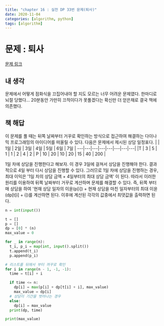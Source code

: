 ```yaml
---
title: "chapter 16 : 실전 DP 33번 문제(퇴사)"
date: 2020-11-04
categories: [algorithm, python]
tags: [algorithm]
---
```

# 문제 : 퇴사
[문제 링크](https://www.acmicpc.net/problem/14501)

## 내 생각
문제에서 어떻게 점화식을 끄집어내야 할 지도 모르는 너무 어려운 문제였다. 한마디로 뇌절 당했다... 20분동안 가만히 끄적이다가 못풀겠다는 확신만 더 얻은채로 결국 책에 의존했다.

## 책 해답
이 문제를 풀 때는 뒤쪽 날짜부터 거꾸로 확인하는 방식으로 접근하여 해결하는 다이나믹 프로그래밍의 아이디어를 떠올릴 수 있다. 다음은 문제에서 제시된 상담 일정표다.
|   | 1일 | 2일 | 3일 | 4일 | 5일 | 6일 | 7일 |
---|---|---|---|---|---|---|---|
|T | 3 | 5 | 1 | 1 | 2 | 4 | 2 |
P | 10 | 20 | 10 | 20 | 15 | 40 | 200 |

1일 차에 상담을 진행한다고 해보자. 이 경우 3일에 걸쳐서 상담을 진행해야 한다. 결과적으로 4일 부터 다시 상담을 진행할 수 있다. 그러므로 1일 차에 상담을 진행하는 경우, 최대 이익은 '1일 차의 상담 금액 + 4일부터의 최대 상담 금액' 이 된다. 따라서 이러한 원리를 이용하여 뒤쪽 날짜부터 거꾸로 계산하며 문제를 해결할 수 있다. 즉, 뒤쪽 부터 매 상담을 하여 '현재 상담 일자의 이윤(p[i]) + 현재 상담을 마친 일자부터의 최대 이윤(dp[t[i] + i])를 계산하면 된다. 이후에 계산된 각각의 값중에서 최댓값을 출력하면 된다.
```python
n = int(input())

t = []
p = []
dp = [0] * (n)
max_value = 0

for _ in range(n):
  t_i, p_i = map(int, input().split())
  t.append(t_i)
  p.append(p_i)

# 리스트를 뒤에서 부터 꺼꾸로 확인
for i in range(n - 1, -1, -1):
  time = t[i] + i

  if time <= n:
    dp[i] = max(p[i] + dp[t[i] + i], max_value)
    max_value = dp[i]
  # 상담이 기간을 벗어나는 경우
  else:
    dp[i] = max_value
  print(dp, time)

print(max_value)
```
